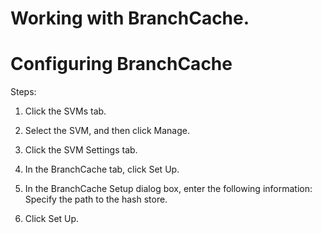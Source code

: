 # Working with BranchCache.


# Configuring BranchCache

Steps:

1. Click the SVMs tab.

2. Select the SVM, and then click Manage.

3. Click the SVM Settings tab.

4. In the BranchCache tab, click Set Up.

5. In the BranchCache Setup dialog box, enter the following information: Specify the path to the hash store.

6. Click Set Up.
